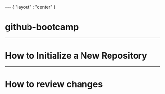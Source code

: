 --- { "layout" : "center" }
# github-bootcamp

---
# How to Initialize a New Repository

---
# How to review changes